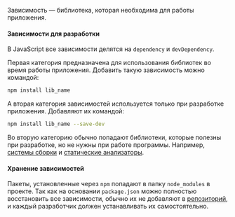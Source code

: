Зависимость — библиотека, которая необходима для работы приложения.

#### Зависимости для разработки

В JavaScript все зависимости делятся на `dependency` и `devDependency`.

Первая категория предназначена для использования библиотек во время работы приложения. Добавить такую зависимость можно командой:

```bash
npm install lib_name
```

А вторая категория зависимостей используется только при разработке приложения. Добавляют их командой:

```bash
npm install lib_name --save-dev
```

Во вторую категорию обычно попадают библиотеки, которые полезны при разработке, но не нужны при работе программы. Например, [системы сборки](/tools/bundlers/) и [статические анализаторы](/tools/static-analysis/).

#### Хранение зависимостей

Пакеты, установленные через `npm` попадают в папку `node_modules` в проекте. Так как на основании `package.json` можно полностью восстановить все зависимости, обычно их не добавляют в [репозиторий](/tools/version-control/), и каждый разработчик должен устанавливать их самостоятельно.
